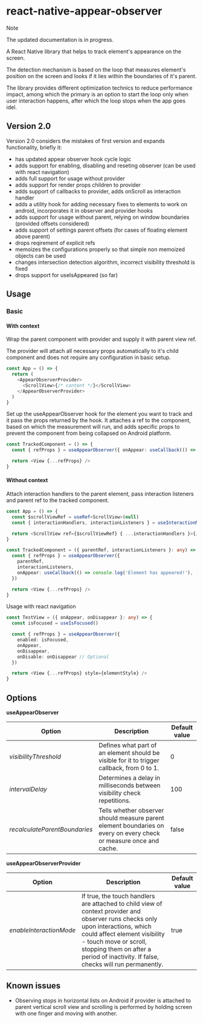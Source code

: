 <h1>react-native-appear-observer</h1>

> [!NOTE]
> The updated documentation is in progress.

<p>A React Native library that helps to track element's appearance on the screen.</p>
<p>The detection mechanism is based on the loop that measures element's position on the screen and looks if it lies within the boundaries of it's parent.</p>
<p>The library provides different optimization technics to reduce performance impact, among which the primary is an option to start the loop only when user interaction happens, after which the loop stops when the app goes idel.</p>

<h2>Version 2.0</h2>

Version 2.0 considers the mistakes of first version and expands functionality, briefly it:

- has updated appear observer hook cycle logic
- adds support for enabling, disabling and reseting observer (can be used with react navigation)
- adds full support for usage without provider
- adds support for render props children to provider
- adds support of callbacks to provider, adds onScroll as interaction handler
- adds a utility hook for adding necessary fixes to elements to work on android,
  incorporates it in observer and provider hooks
- adds support for usage without parent, relying on window boundaries (provided offsets considered)
- adds support of settings parent offsets (for cases of floating element above parent)
- drops reqirement of explicit refs
- memoizes the configurations properly so that simple non memoized objects can be used
- changes intersection detection algorithm, incorrect visibility threshold is fixed
- drops support for useIsAppeared (so far)

<h2>Usage</h2>

<h3>Basic</h3>
<h4>With context</h4>

<p>Wrap the parent component with provider and supply it with parent view ref.</p>
<p>The provider will attach all necessary props automatically to it's child component and does not require any configuration in basic setup.</p>

```ts
const App = () => {
  return (
    <AppearObserverProvider>
      <ScrollView>{/* content */}</ScrollView>
    </AppearObserverProvider>
  )
}
```

Set up the useAppearObserver hook for the element you want to track and it pass the props returned by the hook.
It attaches a ref to the component, based on which the measurement will run, and adds specific props to prevent the component from being collapsed on Android platform.
```ts
const TrackedComponent = () => {
  const { refProps } = useAppearObserver({ onAppear: useCallback(() => console.log('Element has appeared!'), []) })

  return <View {...refProps} />
}
```

<h4>Without context</h4>
<p>Attach interaction handlers to the parent element, pass interaction listeners and parent ref to the tracked component.</p>

```ts
const App = () => {
  const $scrollViewRef = useRef<ScrollView>(null)
  const { interactionHandlers, interactionListeners } = useInteractionManager()

  return <ScrollView ref={$scrollViewRef} { ...interactionHandlers }>{/* content */}</ScrollView>
}

const TrackedComponent = ({ parentRef, interactionListeners }: any) => {
  const { refProps } = useAppearObserver({
    parentRef,
    interactionListeners,
    onAppear: useCallback(() => console.log('Element has appeared!'), [])
  })

  return <View {...refProps} />
}
```

Usage with react navigation

```ts
const TestView = ({ onAppear, onDisappear }: any) => {
  const isFocused = useIsFocused()

  const { refProps } = useAppearObserver({
    enabled: isFocused,
    onAppear,
    onDisappear,
    onDisable: onDisappear // Optional
  })

  return <View {...refProps} style={elementStyle} />
}
```

<h2>Options</h2>

<b>useAppearObserver</b>

| Option                        | Description                                                                                                        | Default value |
| ----------------------------- | ------------------------------------------------------------------------------------------------------------------ | ------------- |
| _visibilityThreshold_         | Defines what part of an element should be visible for it to trigger callback, from 0 to 1.                         | 0             |
| _intervalDelay_               | Determines a delay in milliseconds between visibility check repetitions.                                           | 100           |
| _recalculateParentBoundaries_ | Tells whether observer should measure parent element boundaries on every on every check or measure once and cache. | false         |

<b>useAppearObserverProvider</b>

| Option                  | Description                                                                                                                                                                                                                                                                     | Default value |
| ----------------------- | ------------------------------------------------------------------------------------------------------------------------------------------------------------------------------------------------------------------------------------------------------------------------------- | ------------- |
| _enableInteractionMode_ | If true, the touch handlers are attached to child view of context provider and observer runs checks only upon interactions, which could affect element visibility - touch move or scroll, stopping them on after a period of inactivity. If false, checks will run permanently. | true          |

<h2>Known issues</h2>

- Observing stops in horizontal lists on Android if provider is attached to parent vertical scroll view and scrolling is performed by
  holding screen with one finger and moving with another.
